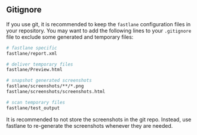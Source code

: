 ## Gitignore

If you use git, it is recommended to keep the `fastlane` configuration files in your repository. You may want to add the following lines to your `.gitignore` file to exclude some generated and temporary files:

```sh
# fastlane specific
fastlane/report.xml

# deliver temporary files
fastlane/Preview.html

# snapshot generated screenshots
fastlane/screenshots/**/*.png
fastlane/screenshots/screenshots.html

# scan temporary files
fastlane/test_output
```

It is recommended to not store the screenshots in the git repo. Instead, use fastlane to re-generate the screenshots whenever they are needed.
